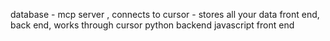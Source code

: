 database - mcp server , connects to cursor - stores all your data
front end, back end, works through cursor
python backend javascript front end